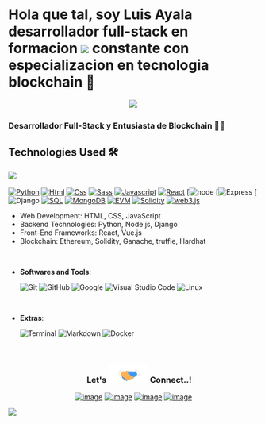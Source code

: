 # Hola que tal, soy Luis Ayala desarrollador full-stack en formacion <img src = "https://github.com/7oSkaaa/7oSkaaa/blob/main/Images/about_me.gif?raw=true" width = 50px> constante con especializacion en tecnologia blockchain 🔗

<p align="center">
  <a href="https://github.com/DenverCoder1/readme-typing-svg"><img src="https://readme-typing-svg.herokuapp.com?font=Time+New+Roman&color=%23C8BE25&size=30&center=true&vCenter=true&width=600&height=100&lines=Full+-+Stack+Developer;Blockchain+Especialization+Student;Always+learning+new+things"></a>
</p>

### Desarrollador Full-Stack y Entusiasta de Blockchain 🚀🔗


## Technologies Used 🛠️
<img src="https://user-images.githubusercontent.com/73097560/115834477-dbab4500-a447-11eb-908a-139a6edaec5c.gif">

[![Python](https://img.shields.io/badge/Python-yellow?style=for-the-badge&logo=python&logoColor=white&labelColor=black&color=yellow)]() [![Html](https://img.shields.io/badge/HTML-white?style=for-the-badge&logo=html5&logoColor=white&labelColor=black&color=%23E34F26)]() [![Css](https://img.shields.io/badge/css-white?style=for-the-badge&logo=css3&logoColor=white&labelColor=black&color=blue)]() [![Sass](https://img.shields.io/badge/SASS-black?style=for-the-badge&logo=Sass&logoColor=white&labelColor=black&color=%23CC6699)]() [![Javascript](https://img.shields.io/badge/javascript-white?style=for-the-badge&logo=javascript&logoColor=white&labelColor=black&color=%23F7DF1E)]() [![React](https://img.shields.io/badge/React-white?style=for-the-badge&logo=react&logoColor=white&labelColor=black&color=blue)]() [![node](https://img.shields.io/badge/node.js-35BF5C?style=for-the-badge&logo=node.js&logoColor=white&labelColor=black&color=green) [![Express](https://img.shields.io/badge/express-35BF5C?style=for-the-badge&logo=express&logoColor=white&labelColor=black&color=green) [![Django](https://img.shields.io/badge/django-35BF5C?style=for-the-badge&logo=django&logoColor=white&labelColor=black&color=green)
 [![SQL](https://img.shields.io/badge/my%20sql-white?style=for-the-badge&logo=mysql&logoColor=white&labelColor=black&color=%234479A1)]() [![MongoDB](https://img.shields.io/badge/MongoDB-white?style=for-the-badge&logo=mongodb&logoColor=white&labelColor=black&color=green)]() [![EVM](https://img.shields.io/badge/EVM-white?style=for-the-badge&logo=ethereum&logoColor=white&labelColor=black&color=%233C3C3D)]() [![Solidity](https://img.shields.io/badge/Solidity-white?style=for-the-badge&logo=solidity&logoColor=white&labelColor=black&color=%23363636)]() [![web3.js](https://img.shields.io/badge/Web3.js-orange?style=for-the-badge&logo=web3.js&logoColor=yellow&labelColor=black&color=orange)]()



- Web Development: HTML, CSS, JavaScript
- Backend Technologies: Python, Node.js, Django
- Front-End Frameworks: React, Vue.js
- Blockchain: Ethereum, Solidity, Ganache, truffle, Hardhat

<br>

- **Softwares and Tools**:

    ![Git](https://img.shields.io/badge/git-%23F05033.svg?style=for-the-badge&logo=git&logoColor=white)
    ![GitHub](https://img.shields.io/badge/github-%23121011.svg?style=for-the-badge&logo=github&logoColor=white)
    ![Google](https://img.shields.io/badge/google-%234285F4.svg?style=for-the-badge&logo=google&logoColor=white)
    ![Visual Studio Code](https://img.shields.io/badge/Visual%20Studio%20Code-0078d7.svg?style=for-the-badge&logo=visual-studio-code&logoColor=white)
    ![Linux](https://img.shields.io/badge/Linux-yellow?style=for-the-badge&logo=linux&logoColor=white) 

<br>

- **Extras**:

    ![Terminal](https://img.shields.io/badge/Terminal-%23054020?style=for-the-badge&logo=gnu-bash&logoColor=white)
    ![Markdown](https://img.shields.io/badge/markdown-%23000000.svg?style=for-the-badge&logo=markdown&logoColor=white)
    ![Docker](https://img.shields.io/badge/Docker-2CA5E0?style=for-the-badge&logo=docker&logoColor=white)

  <br>


  <h3 align="center">Let's <img src="https://github.com/0xAbdulKhalid/0xAbdulKhalid/raw/main/assets/mdImages/handshake.gif" width ="80"> Connect..!</h3>
<div align="center">

[![image](https://img.shields.io/badge/LinkedIn-0077B5?style=for-the-badge&logo=linkedin&logoColor=white)](https://www.linkedin.com/in/luis-ayala-villavicencio-99950b181/)
[![image](https://img.shields.io/badge/Instagram-E4405F?style=for-the-badge&logo=instagram&logoColor=white)](https://www.instagram.com/luis.ayalav/)
[![image](https://img.shields.io/badge/X-black?style=for-the-badge&logo=twitter&logoColor=white)](https://x.com/LuisAA_eth?t=Rvw5RIYH2VvX3LBzVSQQKw&s=09)
[![image](https://img.shields.io/badge/Gmail-D14836?style=for-the-badge&logo=gmail&logoColor=white)](mailto:luisaav1299@gmail.com)
  
</div>
<img src="https://user-images.githubusercontent.com/73097560/115834477-dbab4500-a447-11eb-908a-139a6edaec5c.gif">


<br>

<br>
<br>
<br>

<div align='center'>
